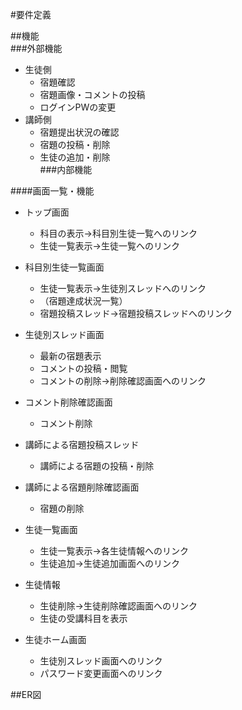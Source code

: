 #要件定義

[comment]: <> (##背景)

[comment]: <> (学習塾において、生徒の宿題管理は欠かせない業務の一つである。なぜなら生徒の成績に直結するからだ。しかしそれを効率的に行うことは難しい。たとえば、講師は毎回の宿題確認に10分程度を要し、授業が短縮されてしまう。また生徒は宿題を写し忘れることで提出ができない等といった状況は往々にして見られる。)

[comment]: <> (現在、学習の場のオンライン化が進み、studyplusによる学習管理アプリやwagacoによる業務効率化ツールなどのサービスが流通している。しかし学習塾に向けた、生徒の宿題管理を行えるツールはほとんど確認できない。)

[comment]: <> (そこで、学習塾における宿題管理を効果的に行えるツールを作成した。)

[comment]: <> (##目的)

[comment]: <> (####宿題管理の一元化  )

[comment]: <> (  - 授業時間を確保できる  )

[comment]: <> (  - 講師が宿題提出状況を確認できる)

[comment]: <> (  - 生徒が随時宿題を確認できる  )

  ##機能  
 ###外部機能  
- 生徒側  
  - 宿題確認  
  - 宿題画像・コメントの投稿  
  - ログインPWの変更
- 講師側  
  - 宿題提出状況の確認
  - 宿題の投稿・削除  
  - 生徒の追加・削除  
 ###内部機能  

  
 ####画面一覧・機能
- トップ画面  
  - 科目の表示→科目別生徒一覧へのリンク  
  - 生徒一覧表示→生徒一覧へのリンク  
    
  
- 科目別生徒一覧画面  
  - 生徒一覧表示→生徒別スレッドへのリンク  
  - （宿題達成状況一覧）  
  - 宿題投稿スレッド→宿題投稿スレッドへのリンク  
  

- 生徒別スレッド画面  
  - 最新の宿題表示  
  - コメントの投稿・閲覧  
  - コメントの削除→削除確認画面へのリンク  


- コメント削除確認画面
  - コメント削除


- 講師による宿題投稿スレッド  
  - 講師による宿題の投稿・削除  


- 講師による宿題削除確認画面
  - 宿題の削除


- 生徒一覧画面
  - 生徒一覧表示→各生徒情報へのリンク  
  - 生徒追加→生徒追加画面へのリンク  


- 生徒情報  
  - 生徒削除→生徒削除確認画面へのリンク
  - 生徒の受講科目を表示  


- 生徒ホーム画面  
  - 生徒別スレッド画面へのリンク  
  - パスワード変更画面へのリンク  

 ##ER図  

